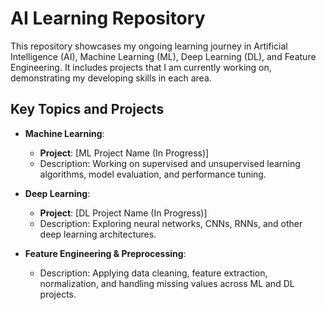 # AI Learning Repository

This repository showcases my ongoing learning journey in Artificial Intelligence (AI), Machine Learning (ML), Deep Learning (DL), and Feature Engineering. It includes projects that I am currently working on, demonstrating my developing skills in each area.

## Key Topics and Projects

- **Machine Learning**:  
  - **Project**: [ML Project Name (In Progress)]  
  - Description: Working on supervised and unsupervised learning algorithms, model evaluation, and performance tuning.

- **Deep Learning**:  
  - **Project**: [DL Project Name (In Progress)]  
  - Description: Exploring neural networks, CNNs, RNNs, and other deep learning architectures.

- **Feature Engineering & Preprocessing**:  
  - Description: Applying data cleaning, feature extraction, normalization, and handling missing values across ML and DL projects.



